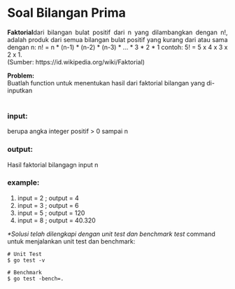 # Soal Bilangan Prima

<p align=justify><b>Faktorial</b>dari bilangan bulat positif dari n yang dilambangkan dengan n!,
	adalah produk dari semua bilangan bulat positif yang kurang dari atau sama dengan n:
	n! = n * (n-1) * (n-2) * (n-3) * ... * 3 * 2 * 1
	contoh:
	5! = 5 x 4 x 3 x 2 x 1. <br>
(Sumber: https://id.wikipedia.org/wiki/Faktorial)
</p>

<b>Problem:</b><br>
Buatlah function untuk menentukan hasil dari faktorial bilangan yang di-inputkan <br>
<br>

### input:

berupa angka integer positif > 0 sampai n
<br>

### output:

Hasil faktorial bilangagn input n
<br>

### example:

1. input = 2 ;  output = 4
2. input = 3 ;  output = 6
3. input = 5 ;  output = 120
4. input = 8 ;  output = 40.320

<i>*Solusi telah dilengkapi dengan unit test dan benchmark test</i>
command untuk menjalankan unit test dan benchmark:

```
# Unit Test
$ go test -v

# Benchmark
$ go test -bench=.
```